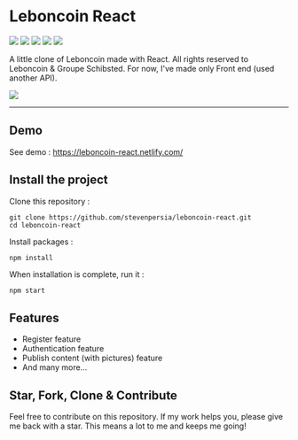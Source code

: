 # Leboncoin React
![](https://img.shields.io/github/last-commit/stevenpersia/leboncoin-react.svg?style=for-the-badge)
![](https://img.shields.io/snyk/vulnerabilities/github/stevenpersia/leboncoin-react.svg?style=for-the-badge)
![](https://img.shields.io/codeclimate/maintainability/stevenpersia/leboncoin-react.svg?style=for-the-badge)
![](https://img.shields.io/github/license/stevenpersia/leboncoin-react.svg?style=for-the-badge)
![](https://img.shields.io/badge/You%20like%20%3F-star%20me-blue.svg?style=for-the-badge)

A little clone of Leboncoin made with React. All rights reserved to Leboncoin & Groupe Schibsted.
For now, I've made only Front end (used another API).

[![](https://github.com/stevenpersia/leboncoin-react/blob/master/src/assets/img/preview-lebonclone.png)](https://leboncoin-react.netlify.com/)

---

## Demo
See demo : https://leboncoin-react.netlify.com/


## Install the project

Clone this repository :

```
git clone https://github.com/stevenpersia/leboncoin-react.git
cd leboncoin-react
```

Install packages :

```
npm install
```

When installation is complete, run it :

```bash
npm start
```

## Features

- Register feature
- Authentication feature
- Publish content (with pictures) feature
- And many more...

## Star, Fork, Clone & Contribute

Feel free to contribute on this repository. If my work helps you, please give me back with a star. This means a lot to me and keeps me going!

